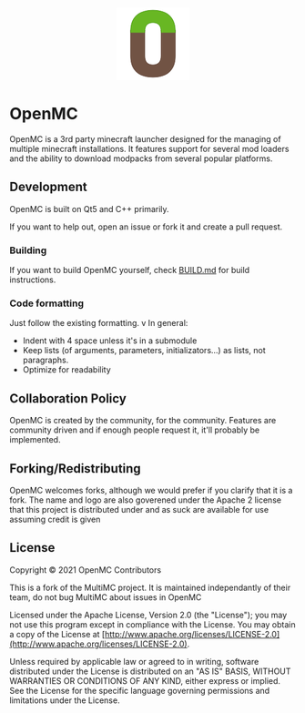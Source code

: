 <p align="center">
  <img src="openmc.png" alt="OpenMC logo"/>
</p>

OpenMC
=========

OpenMC is a 3rd party minecraft launcher designed for the managing of multiple minecraft installations. It features support for several mod loaders and the ability to download modpacks from several popular platforms. 

## Development
OpenMC is built on Qt5 and C++ primarily.

If you want to help out, open an issue or fork it and create a pull request.

### Building
If you want to build OpenMC yourself, check [BUILD.md](BUILD.md) for build instructions.

### Code formatting
Just follow the existing formatting.
v
In general:
* Indent with 4 space unless it's in a submodule
* Keep lists (of arguments, parameters, initializators...) as lists, not paragraphs.
* Optimize for readability

## Collaboration Policy
OpenMC is created by the community, for the community. Features are community driven and if enough people request it, it'll probably be implemented.

## Forking/Redistributing
OpenMC welcomes forks, although we would prefer if you clarify that it is a fork. The name and logo are also goverened under the Apache 2 license that this project is distributed under and as suck are available for use assuming credit is given

## License
Copyright &copy; 2021 OpenMC Contributors

This is a fork of the MultiMC project. It is maintained independantly of their team, do not bug MultiMC about issues in OpenMC

Licensed under the Apache License, Version 2.0 (the "License"); you may not use this program except in compliance with the License. You may obtain a copy of the License at [http://www.apache.org/licenses/LICENSE-2.0](http://www.apache.org/licenses/LICENSE-2.0).

Unless required by applicable law or agreed to in writing, software distributed under the License is distributed on an "AS IS" BASIS, WITHOUT WARRANTIES OR CONDITIONS OF ANY KIND, either express or implied. See the License for the specific language governing permissions and limitations under the License.
